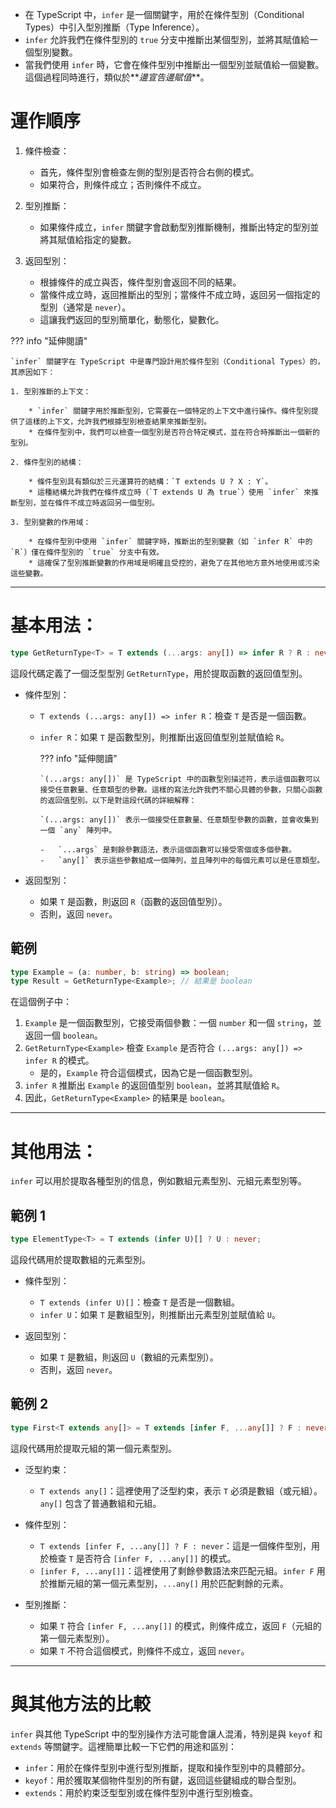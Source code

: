 -   在 TypeScript 中，`infer` 是一個關鍵字，用於在條件型別（Conditional Types）中引入型別推斷（Type Inference）。
-   `infer` 允許我們在條件型別的 `true` 分支中推斷出某個型別，並將其賦值給一個型別變數。
-   當我們使用 `infer` 時，它會在條件型別中推斷出一個型別並賦值給一個變數。這個過程同時進行，類似於**_邊宣告邊賦值_**。

# 運作順序

1. 條件檢查：

    - 首先，條件型別會檢查左側的型別是否符合右側的模式。
    - 如果符合，則條件成立；否則條件不成立。

2. 型別推斷：

    - 如果條件成立，`infer` 關鍵字會啟動型別推斷機制，推斷出特定的型別並將其賦值給指定的變數。

3. 返回型別：

    - 根據條件的成立與否，條件型別會返回不同的結果。
    - 當條件成立時，返回推斷出的型別；當條件不成立時，返回另一個指定的型別（通常是 `never`）。
    - 這讓我們返回的型別簡單化，動態化，變數化。

??? info "延伸閱讀"

    `infer` 關鍵字在 TypeScript 中是專門設計用於條件型別（Conditional Types）的，其原因如下：

    1. 型別推斷的上下文：

        * `infer` 關鍵字用於推斷型別，它需要在一個特定的上下文中進行操作。條件型別提供了這樣的上下文，允許我們根據型別檢查結果來推斷型別。
        * 在條件型別中，我們可以檢查一個型別是否符合特定模式，並在符合時推斷出一個新的型別。

    2. 條件型別的結構：

        * 條件型別具有類似於三元運算符的結構：`T extends U ? X : Y`。
        * 這種結構允許我們在條件成立時（`T extends U 為 true`）使用 `infer` 來推斷型別，並在條件不成立時返回另一個型別。

    3. 型別變數的作用域：

        * 在條件型別中使用 `infer` 關鍵字時，推斷出的型別變數（如 `infer R` 中的 `R`）僅在條件型別的 `true` 分支中有效。
        * 這確保了型別推斷變數的作用域是明確且受控的，避免了在其他地方意外地使用或污染這些變數。

---

# 基本用法：

```typescript
type GetReturnType<T> = T extends (...args: any[]) => infer R ? R : never;
```

這段代碼定義了一個泛型型別 `GetReturnType`，用於提取函數的返回值型別。

-   條件型別：

    -   `T extends (...args: any[]) => infer R`：檢查 `T` 是否是一個函數。
    -   `infer R`：如果 `T` 是函數型別，則推斷出返回值型別並賦值給 `R`。

        ??? info "延伸閱讀"

            `(...args: any[])` 是 TypeScript 中的函數型別描述符，表示這個函數可以接受任意數量、任意類型的參數。這樣的寫法允許我們不關心具體的參數，只關心函數的返回值型別。以下是對這段代碼的詳細解釋：

            `(...args: any[])` 表示一個接受任意數量、任意類型參數的函數，並會收集到一個 `any` 陣列中。

            -   `...args` 是剩餘參數語法，表示這個函數可以接受零個或多個參數。
            -   `any[]` 表示這些參數組成一個陣列，並且陣列中的每個元素可以是任意類型。

-   返回型別：

    -   如果 `T` 是函數，則返回 `R`（函數的返回值型別）。
    -   否則，返回 `never`。

## 範例

```typescript
type Example = (a: number, b: string) => boolean;
type Result = GetReturnType<Example>; // 結果是 boolean
```

在這個例子中：

1. `Example` 是一個函數型別，它接受兩個參數：一個 `number` 和一個 `string`，並返回一個 `boolean`。
2. `GetReturnType<Example>` 檢查 `Example` 是否符合 `(...args: any[]) => infer R` 的模式。
    - 是的，`Example` 符合這個模式，因為它是一個函數型別。
3. `infer R` 推斷出 `Example` 的返回值型別 `boolean`，並將其賦值給 `R`。
4. 因此，`GetReturnType<Example>` 的結果是 `boolean`。

---

# 其他用法：

`infer` 可以用於提取各種型別的信息，例如數組元素型別、元組元素型別等。

## 範例 1

```typescript
type ElementType<T> = T extends (infer U)[] ? U : never;
```

這段代碼用於提取數組的元素型別。

-   條件型別：

    -   `T extends (infer U)[]`：檢查 `T` 是否是一個數組。
    -   `infer U`：如果 `T` 是數組型別，則推斷出元素型別並賦值給 `U`。

-   返回型別：

    -   如果 `T` 是數組，則返回 `U`（數組的元素型別）。
    -   否則，返回 `never`。

## 範例 2

```typescript
type First<T extends any[]> = T extends [infer F, ...any[]] ? F : never;
```

這段代碼用於提取元組的第一個元素型別。

-   泛型約束：

    -   `T extends any[]`：這裡使用了泛型約束，表示 `T` 必須是數組（或元組）。`any[]` 包含了普通數組和元組。

-   條件型別：

    -   `T extends [infer F, ...any[]] ? F : never`：這是一個條件型別，用於檢查 `T` 是否符合 `[infer F, ...any[]]` 的模式。
    -   `[infer F, ...any[]]`：這裡使用了剩餘參數語法來匹配元組。`infer F` 用於推斷元組的第一個元素型別，`...any[]` 用於匹配剩餘的元素。

-   型別推斷：

    -   如果 `T` 符合 `[infer F, ...any[]]` 的模式，則條件成立，返回 `F`（元組的第一個元素型別）。
    -   如果 `T` 不符合這個模式，則條件不成立，返回 `never`。

---

# 與其他方法的比較

`infer` 與其他 TypeScript 中的型別操作方法可能會讓人混淆，特別是與 `keyof` 和 `extends` 等關鍵字。這裡簡單比較一下它們的用途和區別：

-   `infer`：用於在條件型別中進行型別推斷，提取和操作型別中的具體部分。
-   `keyof`：用於獲取某個物件型別的所有鍵，返回這些鍵組成的聯合型別。
-   `extends`：用於約束泛型型別或在條件型別中進行型別檢查。

